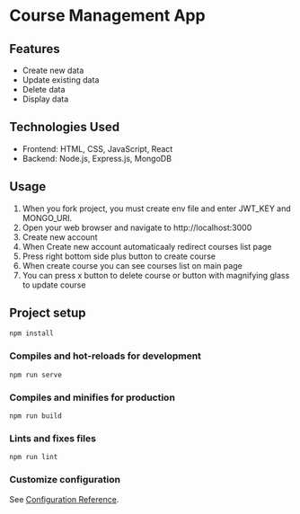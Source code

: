 # Course Management App

## Features

- Create new data
- Update existing data
- Delete data
- Display data

## Technologies Used

- Frontend: HTML, CSS, JavaScript, React
- Backend: Node.js, Express.js, MongoDB

## Usage

1. When you fork project, you must create env file and enter JWT_KEY and MONGO_URI.
2. Open your web browser and navigate to http://localhost:3000
3. Create new account 
4. When Create new account automaticaaly redirect courses list page
5. Press right bottom side plus button to create course
6. When create course you can see courses list on main page
7. You can press x button to delete course or button with magnifying glass to update course

## Project setup
```
npm install
```

### Compiles and hot-reloads for development
```
npm run serve
```

### Compiles and minifies for production
```
npm run build
```

### Lints and fixes files
```
npm run lint
```

### Customize configuration
See [Configuration Reference](https://cli.vuejs.org/config/).
